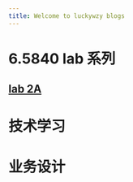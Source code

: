 ```yaml
---
title: Welcome to luckywzy blogs
---
```


# 6.5840 lab 系列
## [lab 2A](_posts/2024-07-16-lab-2A.md)

# 技术学习


# 业务设计


